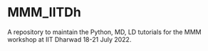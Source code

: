 # MMM_IITDh
A repository to maintain the Python, MD, LD tutorials for the MMM workshop at IIT Dharwad 18-21 July 2022.

